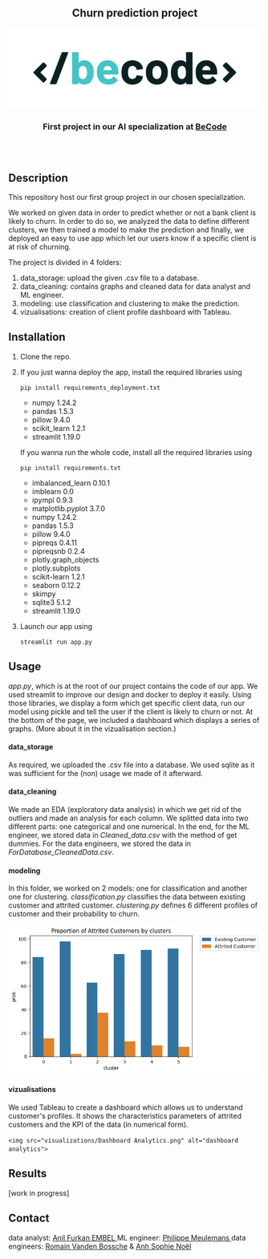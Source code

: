 <h2 align="center"> Churn prediction project </h2>
<p align="center"><a href="https://github.com/anilembel/Churn_Prediction_Becode">
<img src=".streamlit/BeCode_color.png" alt="Logo"></a></p>
<h3 align="center">First project in our AI specialization at <a href="https://github.com/becodeorg"><strong>BeCode</strong></a></h3><br><br>

## Description

This repository host our first group project in our chosen specialization.

We worked on given data in order to predict whether or not a bank client is likely to churn. In order to do so, we analyzed the data to define different clusters, we then trained a model to make the prediction and finally, we deployed an easy to use app which let our users know if a specific client is at risk of churning.

The project is divided in 4 folders:

1. data_storage: upload the given .csv file to a database.
2. data_cleaning: contains graphs and cleaned data for data analyst and ML engineer.
3. modeling: use classification and clustering to make the prediction.
4. vizualisations: creation of client profile dashboard with Tableau.

## Installation

1. Clone the repo.
2. If you just wanna deploy the app, install the required libraries using

   ```
   pip install requirements_deployment.txt
   ```

   * numpy 1.24.2
   * pandas 1.5.3
   * pillow 9.4.0
   * scikit_learn 1.2.1
   * streamlit 1.19.0

   If you wanna run the whole code, install all the required libraries using

   ```
   pip install requirements.txt
   ```

   * imbalanced_learn 0.10.1
   * imblearn 0.0
   * ipympl 0.9.3
   * matplotlib.pyplot 3.7.0
   * numpy 1.24.2
   * pandas 1.5.3
   * pillow 9.4.0
   * pipreqs 0.4.11
   * pipreqsnb 0.2.4
   * plotly.graph_objects
   * plotly.subplots
   * scikit-learn 1.2.1
   * seaborn 0.12.2
   * skimpy
   * sqlite3 5.1.2
   * streamlit 1.19.0
3. Launch our app using

   ```
   streamlit run app.py
   ```

## Usage

*app.py*, which is at the root of our project contains the code of our app.
We used streamlit to improve our design and docker to deploy it easily. Using those libraries, we display a form which get specific client data, run our model using pickle and tell the user if the client is likely to churn or not.
At the bottom of the page, we included a dashboard which displays a series of graphs. (More about it in the vizualisation section.)

#### data_storage

As required, we uploaded the .csv file into a database.
We used sqlite as it was sufficient for the (non) usage we made of it afterward.

#### data_cleaning

We made an EDA (exploratory data analysis) in which we get rid of the outliers and made an analysis for each column.
We splitted data into two different parts: one categorical and one numerical.
In the end, for the ML engineer, we stored data in *Cleaned_data.csv* with the method of get dummies. For the data engineers, we stored the data in *ForDatabase_CleanedData.csv*.

#### modeling

In this folder, we worked on 2 models: one for classification and another one for clustering.
*classification.py* classifies the data between existing customer and attrited customer.
*clustering.py* defines 6 different profiles of customer and their probability to churn.

<img src=".streamlit/clustering_illu.png" alt="illustration of the clustering model">

#### vizualisations

We used Tableau to create a dashboard which allows us to understand customer's profiles.
It shows the characteristics parameters of attrited customers and the KPI of the data (in numerical form).

`<img src="visualizations/Dashboard Analytics.png" alt="dashboard analytics">`

## Results

[work in progress]

## Contact

data analyst: [Anil Furkan EMBEL
](https://github.com/anilembel)ML engineer: [Philippe Meulemans
](https://github.com/Laverdure77)data engineers: [Romain Vanden Bossche](https://github.com/vdbromain) & [Anh Sophie Noël](https://github.com/AnhSN)
